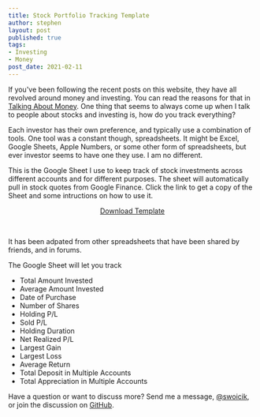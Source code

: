 ```yaml
---
title: Stock Portfolio Tracking Template
author: stephen
layout: post
published: true
tags:
- Investing
- Money
post_date: 2021-02-11
---
```

If you've been following the recent posts on this website, they have all revolved around money and investing. You can read the reasons for that in [Talking About Money](https://swoicik.com/2020/talk-about-money). One thing that seems to always come up when I talk to people about stocks and investing is, how do you track everything? 

Each investor has their own preference, and typically use a combination of tools. One tool was a constant though, spreadsheets. It might be Excel, Google Sheets, Apple Numbers, or some other form of spreadsheets, but ever investor seems to have one they use. I am no different. 

This is the Google Sheet I use to keep track of stock investments across different accounts and for different purposes. The sheet will automatically pull in stock quotes from Google Finance. Click the link to get a copy of the Sheet and some intructions on how to use it. 

<p style="text-align:center;">
<script src="https://gumroad.com/js/gumroad.js"></script>
<a class="gumroad-button" href="https://gum.co/bNIla" target="_blank">Download Template</a>
</p>
<br />

It has been adpated from other spreadsheets that have been shared by friends, and in forums. 

The Google Sheet will let you track
- Total Amount Invested
- Average Amount Invested
- Date of Purchase
- Number of Shares
- Holding P/L
- Sold P/L
- Holding Duration 
- Net Realized P/L
- Largest Gain
- Largest Loss
- Average Return
- Total Deposit in Multiple Accounts
- Total Appreciation in Multiple Accounts

Have a question or want to discuss more? Send me a message, [@swoicik](https://twitter.com/swoicik), or join the discussion on [GitHub](https://github.com/swoicik/swoicik.github.io/discussions/3). 
